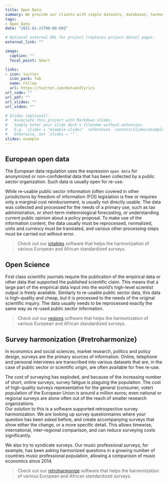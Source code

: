 ```yaml
---
title: Open Data
summary: We provide our clients with simple datasets, databases, harmonized survey data, and various other rich data applications; we provide continous access to high-quality, re-processed, re-usable public sector and scientific data.
tags:
- Open Data
date: "2021-01-21T00:00:00Z"

# Optional external URL for project (replaces project detail page).
external_link: ""

image:
  caption: ""
  focal_point: Smart

links:
- icon: twitter
  icon_pack: fab
  name: Follow
  url: https://twitter.com/dataandlyrics
url_code: ""
url_pdf: ""
url_slides: ""
url_video: ""

# Slides (optional).
#   Associate this project with Markdown slides.
#   Simply enter your slide deck's filename without extension.
#   E.g. `slides = "example-slides"` references `content/slides/example-slides.md`.
#   Otherwise, set `slides = ""`.
slides: example
---
```


## European open data

The European data regulation uses the expression `open data` for anonymized or non-confidential data that has been collected by a public sector organization. Such data is usually open for re-use.

While re-usable public sector information (often covered in other jurisdictions by freedom of information (FOI) legislation is free or requires only a marginal cost reimbursement, is usually not directly usable.  The data was collected and processed for the needs of a primary use, such as tax administration, or short-term meteorological forecasting, or understanding current public opinion about a policy proposal.  To make use of the information content, the data usually must be reprocessed, normalized, units and currency must be translated, and various other processing steps must be carried out without error.

> Check out our [iotables](https:/iotables.dataobservatory.eu/) software that helps the harmonization of various European and African standardized surveys.

## Open Science

First class scientific journals require the publication of the empirical data or other data that supported the published scientific claim. This means that a large part of the empirical data input into the world’s high-level scientist output is freely available.  Similarly to re-usable public sector data, this data is high-quality and cheap, but it is processed to the needs of the original scientific inquiry. The data usually needs to be reprocessed exactly the same way as re-used public sector information.

> Check out our [regions](https:/regions.dataobservatory.eu/) software that helps the harmonization of various European and African standardized surveys.


## Survey harmonization {#retroharmonize}

In economics and social sciences, market research, politics and policy design, surveys are the primary sources of information.  Online, telephone and personal interviews are transcribed into various datasets that are, in the case of public sector or scientific origin, are often available for free re-use. 

The cost of surveying has exploded, and because of the increasing number of short, online surveys, survey fatigue is plaguing the population.  The cost of high-quality surveys representative for the general (consumer, voter) population of the European Union is around a million euros; even national or regional surveys are alone often out of the reach of smaller research organizations.  
Our solution to this is a software supported retrospective survey harmonization.  We are looking up survey questionnaires where your question has been asked before, and create accompanying surveys that show either the change, or a more specific detail. This allows timewise, international, inter-regional comparison, and can reduce surveying costs significantly.

We also try to syndicate surveys. Our music professional surveys, for example, has been asking harmonized questions in a growing number of countries music professional population, allowing a comparison of music economics since 2014.


> Check out our [retroharmonize](https://retroharmonize.dataobservatory.eu/) software that helps the harmonization of various European and African standardized surveys. 

